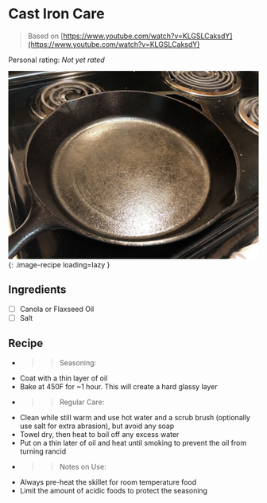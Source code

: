 <!-- Needs Manual Review -->

# Cast Iron Care

> Based on [https://www.youtube.com/watch?v=KLGSLCaksdY](https://www.youtube.com/watch?v=KLGSLCaksdY)

<!-- {cts} rating=0; (User can specify rating on scale of 1-5) -->

Personal rating: *Not yet rated*

<!-- {cte} -->

<!-- {cts} name_image=cast_iron_care.jpg; (User can specify image name) -->

![cast_iron_care.jpg](./cast_iron_care.jpg){: .image-recipe loading=lazy }

<!-- {cte} -->

## Ingredients

* [ ] Canola or Flaxseed Oil
* [ ] Salt

## Recipe

* >> Seasoning:
* Coat with a thin layer of oil
* Bake at 450F for ~1 hour. This will create a hard glassy layer
* >> Regular Care:
* Clean while still warm and use hot water and a scrub brush (optionally use salt for extra abrasion), but avoid any soap
* Towel dry, then heat to boil off any excess water
* Put on a thin later of oil and heat until smoking to prevent the oil from turning rancid
* >> Notes on Use:
* Always pre-heat the skillet for room temperature food
* Limit the amount of acidic foods to protect the seasoning
